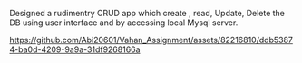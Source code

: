 Designed a rudimentry CRUD app which create , read, Update, Delete the DB using user interface and by accessing local Mysql server. 



https://github.com/Abi20601/Vahan_Assignment/assets/82216810/ddb53874-ba0d-4209-9a9a-31df9268166a

